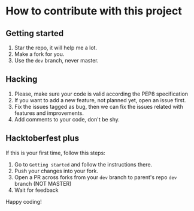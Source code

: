 # How to contribute with this project

## Getting started

1. Star the repo, it will help me a lot.
2. Make a fork for you.
3. Use the `dev` branch, never master.


## Hacking

1. Please, make sure your code is valid according the PEP8 specification
2. If you want to add a new feature, not planned yet, open an issue first.
3. Fix the issues tagged as bug, then we can fix the issues related with features and improvements.
4. Add comments to your code, don't be shy.

## Hacktoberfest plus

If this is your first time, follow this steps:

  1. Go to `Getting started` and follow the instructions there.
  2. Push your changes into your fork.
  3. Open a PR across forks from your `dev` branch to parent's repo `dev` branch (NOT MASTER)
  4. Wait for feedback
  
Happy coding!
